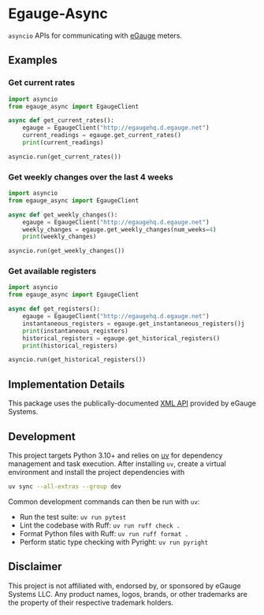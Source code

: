 # Egauge-Async

`asyncio` APIs for communicating with [eGauge](https://www.egauge.net) meters.

## Examples

### Get current rates
```python
import asyncio
from egauge_async import EgaugeClient

async def get_current_rates():
    egauge = EgaugeClient("http://egaugehq.d.egauge.net")
    current_readings = egauge.get_current_rates()
    print(current_readings)

asyncio.run(get_current_rates())
```

### Get weekly changes over the last 4 weeks

```python
import asyncio
from egauge_async import EgaugeClient

async def get_weekly_changes():
    egauge = EgaugeClient("http://egaugehq.d.egauge.net")
    weekly_changes = egauge.get_weekly_changes(num_weeks=4)
    print(weekly_changes)

asyncio.run(get_weekly_changes())
```

### Get available registers

```python
import asyncio
from egauge_async import EgaugeClient

async def get_registers():
    egauge = EgaugeClient("http://egaugehq.d.egauge.net")
    instantaneous_registers = egauge.get_instantaneous_registers()j
    print(instantaneous_registers)
    historical_registers = egauge.get_historical_registers()
    print(historical_registers)

asyncio.run(get_historical_registers())
```

## Implementation Details

This package uses the publically-documented [XML API](https://kb.egauge.net/books/egauge-meter-communication/page/xml-api)
provided by eGauge Systems.

## Development

This project targets Python 3.10+ and relies on [uv](https://github.com/astral-sh/uv) for
dependency management and task execution. After installing `uv`, create a virtual
environment and install the project dependencies with

```bash
uv sync --all-extras --group dev
```

Common development commands can then be run with `uv`:

- Run the test suite: `uv run pytest`
- Lint the codebase with Ruff: `uv run ruff check .`
- Format Python files with Ruff: `uv run ruff format .`
- Perform static type checking with Pyright: `uv run pyright`

## Disclaimer

This project is not affiliated with, endorsed by, or sponsored by eGauge Systems LLC. Any
product names, logos, brands, or other trademarks are the property of their respective
trademark holders.
